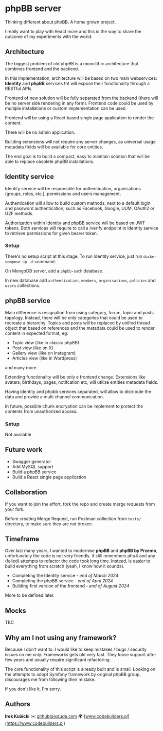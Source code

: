 # phpBB server

Thinking different about phpBB. A home grown project.

I really want to play with React more and this is the way to share the outcome of my experiments with the world.

## Architecture

The biggest problem of old phpBB is a monolithic architecture that combines frontend and the backend.

In this implementation, architecture will be based on two main webservices: **Identity** and **phpBB** services tht will expose their functionality through a RESTful APIs.

Frontend of new solution will be fully separated from the backend (there will be no server side rendering in any form). Frontend code could be used by multiple installations or custom implementation can be used.

Frontend will be using a React based single page application to render the content.

There will be no admin application.

Building extensions will not require any server changes, as universal usage metadata fields will be available for core entities.

The end goal is to build a compact, easy to maintain solution that will be able to replace obsolete phpBB installations.

## Identity service

Identity service will be responsible for authentication, organisations (groups, roles, etc.), permissions and users management.

Authentication will allow to build custom methods, next to a default login and password authentication, such as Facebook, Google, UUM, OAuth2 or U2F methods.

Authorization within Identity and phpBB service will be based on JWT tokens. Both services will require to call a /verify endpoint in Identity service to retrieve permissions for given bearer token.

### Setup

There's no setup script at this stage. To run Identity service, just run `docker compose up -d` command. 

On MongoDB server, add a `phpbb-auth` database.

In new database add `authentication`, `members`, `organisations`, `policies` and `users` collections.

## phpBB service

Main difference is resignation from using category, forum, topic and posts topology. Instead, there will be only categories that could be used to recreate a hierarchy. Topics and posts will be replaced by unified thread object that based on references and the metadata could be used to render content in expected format, eg:

 * Topic view (like in classic phpBB)
 * Post view (like on X)
 * Gallery view (like on Instagram)
 * Articles view (like in Wordpress)

and many more.

Extending functionality will be only a frontend change. Extensions like avatars, birthdays, pages, notifcation etc, will utilize entities metadata fields.

Having identity and phpbb services separated, will allow to distribute the data and provide a multi channel communication. 

In future, possible chunk encryption can be implement to protect the contents from unauthorized access.

### Setup

Not available

## Future work

* Swagger generator
* Add MySQL support
* Build a phpBB service
* Build a React single page application

## Collaboration

If you want to join the effort, fork the repo and create merge requests from your fork.

Before creating Merge Request, run Postman collection from `tests/` directory, to make sure they are not broken.

## Timeframe

Over last many years, I wanted to modernise **phpBB** and **phpBB by Przemo**, unfortunately the code is not very friendly. It still remembers php4 and any (failed) attempts to refactor the code took long time. Instead, is easier to build everything from scratch (yeah, I know how it sounds).

* Completing the Identity service - *end of March 2024*
* Completing the phpBB service - *end of April 2024*
* Building first version of the frontend - *end of August 2024*

More to be defined later.

## Mocks

TBC

## Why am I not using any framework?

Because I don't want to. I would like to keep mistakes / bugs / security issues on me only. Frameworks gets old very fast. They loose support after few years and usually require significant refactoring.

The core functionality of this script is already built and is small. Looking on the attempts to adopt Symfony framework by original phpBB group, discourages me from following their mistake.

If you don't like it, I'm sorry.

## Authors

**Irek Kubicki** ✉️ [github@ixdude.com](mailto:github@ixdude.com?subject=phpBB%20question) 🌍 [www.codebuilders.pl](https://www.codebuilders.pl)

